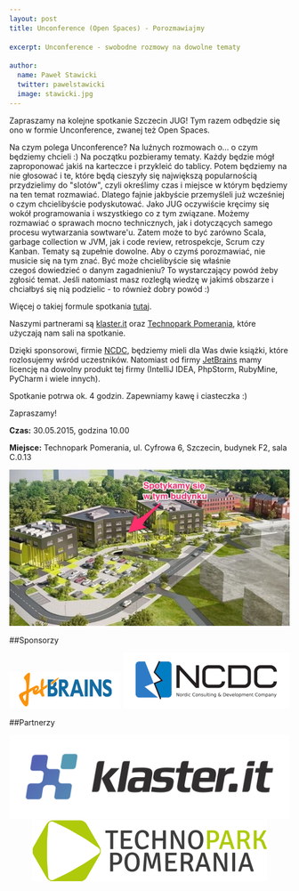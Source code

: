 ```yaml
---
layout: post
title: Unconference (Open Spaces) - Porozmawiajmy

excerpt: Unconference - swobodne rozmowy na dowolne tematy

author:
  name: Paweł Stawicki
  twitter: pawelstawicki
  image: stawicki.jpg
---
```


Zapraszamy na kolejne spotkanie Szczecin JUG! Tym razem odbędzie się ono w formie Unconference, zwanej też Open Spaces.

Na czym polega Unconference? Na luźnych rozmowach o... o czym będziemy chcieli :) 
Na początku pozbieramy tematy. Każdy będzie mógł zaproponować jakiś na karteczce i przykleić do tablicy.
Potem będziemy na nie głosować i te, które będą cieszyły się największą popularnością przydzielimy do "slotów", czyli
określimy czas i miejsce w którym będziemy na ten temat rozmawiać. Dlatego fajnie jakbyście przemyśleli już wcześniej
o czym chcielibyście podyskutować.
Jako JUG oczywiście kręcimy się wokół programowania i wszystkiego co z tym związane. Możemy rozmawiać o sprawach mocno technicznych,
jak i dotyczących samego procesu wytwarzania sowtware'u. Zatem może to być zarówno Scala, garbage collection w JVM, jak i
code review, retrospekcje, Scrum czy Kanban. Tematy są zupełnie dowolne. Aby o czymś porozmawiać, nie musicie się na tym
znać. Być może chcielibyście się właśnie czegoś dowiedzieć o danym zagadnieniu? To wystarczający powód żeby zgłosić temat.
Jeśli natomiast masz rozległą wiedzę w jakimś obszarze i chciałbyś się nią podzielic - to również dobry powód :)

Więcej o takiej formule spotkania
<a href="https://www.youtube.com/watch?v=aD3S0wlbek0">tutaj</a>.  

Naszymi partnerami są <a href="http://klaster.it/pl/">klaster.it</a> oraz 
<a href="http://www.technopark-pomerania.pl/pl/">Technopark Pomerania</a>, które użyczają nam sali na spotkanie. 

Dzięki sponsorowi, firmie <a href="http://www.ncdc.eu/">NCDC</a>, będziemy mieli dla Was dwie książki, które rozlosujemy wśród uczestników. 
Natomiast od firmy <a href="https://www.jetbrains.com/">JetBrains</a> mamy licencję na dowolny produkt tej firmy 
(IntelliJ IDEA, PhpStorm, RubyMine, PyCharm i wiele innych).

Spotkanie potrwa ok. 4 godzin. Zapewniamy kawę i ciasteczka :)

Zapraszamy!

**Czas:** 30.05.2015, godzina 10.00

**Miejsce:** Technopark Pomerania, ul. Cyfrowa 6, Szczecin, budynek F2, sala C.0.13



<div style="text-align: center">
	<img src="/images/technopark-budynek-f2.jpg"/>
</div>



##Sponsorzy

<div style="text-align: center">
	<a href="http://jetbrains.com"><img src="/images/sponsors/logo_jetbrains.png"></a>
	<a href="http://www.ncdc.eu/"><img src="/images/sponsors/NCDC_logo.png"></a>
</div>

##Partnerzy
<div style="text-align: center">
	<a href="http://klaster.it/pl/"><img class="sponsor-logo" src="/images/partners/klaster_logo.png"/></a>
	<a href="http://www.technopark-pomerania.pl/pl/"><img class="sponsor-logo" src="/images/partners/tp_short.png"/></a>
</div>